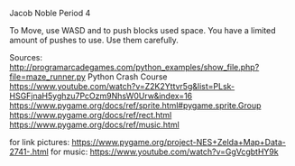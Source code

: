 Jacob Noble
Period 4

To Move, use WASD and to push blocks used space. You have a limited amount of pushes to use.
Use them carefully.

Sources:
http://programarcadegames.com/python_examples/show_file.php?file=maze_runner.py
Python Crash Course
https://www.youtube.com/watch?v=Z2K2Yttvr5g&list=PLsk-HSGFjnaH5yghzu7PcOzm9NhsW0Urw&index=16
https://www.pygame.org/docs/ref/sprite.html#pygame.sprite.Group
https://www.pygame.org/docs/ref/rect.html
https://www.pygame.org/docs/ref/music.html

for link pictures: https://www.pygame.org/project-NES+Zelda+Map+Data-2741-.html
for music: https://www.youtube.com/watch?v=GgVcgbtHY9k

